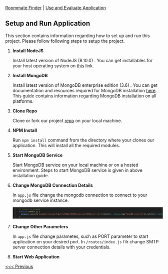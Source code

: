 [Roommate Finder](../README.md) | [Use and Evaluate Application](/docs/Use.md)

Setup and Run Application
----------------------------------

This section contains information regarding how to set up and run this project. Please follow following steps to setup the project.

1. **Install NodeJS**

    Install latest version of NodeJS (8.10.0) . You can get installables for your host operating system on [this](https://nodejs.org/en/download/) link.

2. **Install MongoDB**

    Install latest version of MongoDB enterprise edition (3.6) . You can get documentation and resources required for MongoDB installation [here](https://docs.mongodb.com/manual/installation/). This guide contains information regarding MongoDB installation on all platforms.

3. **Clone Repo**

    Clone or fork our project [repo](https://github.com/Aishwarya2/RoommateFinder) on your local machine.

4. **NPM Install**

    Run `npm install` command from the directory where your clones our application. This will install all the required modules.

5. **Start MongoDB Service**

    Start MongoDB service on your local machine or on a hosted environment. Steps to start MongoDB service is given in above installation guide.

6. **Change MongoDB Connection Details**

    In `app.js` file change the mongodb connection to connect to your mongodb service instance.

    ![Home Page](/docs/screenshots/mongo_conn.jpeg?raw=true "Home Page")

7. **Change Other Parameters**

    In `app.js` file change parametes, such as PORT parameter to start application on your desired port. In `/routes/index.js` filr change SMTP server connection details with your credentials.

6. **Start Web Application**



[<<< Previous](/docs/Use.md)